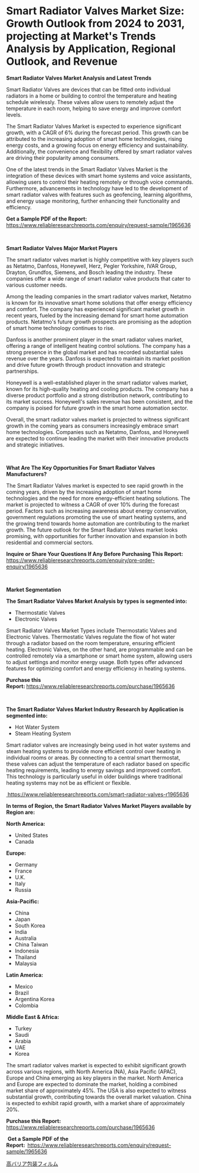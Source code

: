 <p><h1>Smart Radiator Valves Market Size: Growth Outlook from 2024 to 2031, projecting at Market's Trends Analysis by Application, Regional Outlook, and Revenue</h1></p><p><strong>Smart Radiator Valves Market Analysis and Latest Trends</strong></p>
<p><p>Smart Radiator Valves are devices that can be fitted onto individual radiators in a home or building to control the temperature and heating schedule wirelessly. These valves allow users to remotely adjust the temperature in each room, helping to save energy and improve comfort levels.</p><p>The Smart Radiator Valves Market is expected to experience significant growth, with a CAGR of 6% during the forecast period. This growth can be attributed to the increasing adoption of smart home technologies, rising energy costs, and a growing focus on energy efficiency and sustainability. Additionally, the convenience and flexibility offered by smart radiator valves are driving their popularity among consumers.</p><p>One of the latest trends in the Smart Radiator Valves Market is the integration of these devices with smart home systems and voice assistants, allowing users to control their heating remotely or through voice commands. Furthermore, advancements in technology have led to the development of smart radiator valves with features such as geofencing, learning algorithms, and energy usage monitoring, further enhancing their functionality and efficiency.</p></p>
<p><strong>Get a Sample PDF of the Report:&nbsp;</strong> <a href="https://www.reliableresearchreports.com/enquiry/request-sample/1965636">https://www.reliableresearchreports.com/enquiry/request-sample/1965636</a></p>
<p>&nbsp;</p>
<p><strong>Smart Radiator Valves Major Market Players</strong></p>
<p><p>The smart radiator valves market is highly competitive with key players such as Netatmo, Danfoss, Honeywell, Herz, Pegler Yorkshire, IVAR Group, Drayton, Grundfos, Siemens, and Bosch leading the industry. These companies offer a wide range of smart radiator valve products that cater to various customer needs.</p><p>Among the leading companies in the smart radiator valves market, Netatmo is known for its innovative smart home solutions that offer energy efficiency and comfort. The company has experienced significant market growth in recent years, fueled by the increasing demand for smart home automation products. Netatmo's future growth prospects are promising as the adoption of smart home technology continues to rise.</p><p>Danfoss is another prominent player in the smart radiator valves market, offering a range of intelligent heating control solutions. The company has a strong presence in the global market and has recorded substantial sales revenue over the years. Danfoss is expected to maintain its market position and drive future growth through product innovation and strategic partnerships.</p><p>Honeywell is a well-established player in the smart radiator valves market, known for its high-quality heating and cooling products. The company has a diverse product portfolio and a strong distribution network, contributing to its market success. Honeywell's sales revenue has been consistent, and the company is poised for future growth in the smart home automation sector.</p><p>Overall, the smart radiator valves market is projected to witness significant growth in the coming years as consumers increasingly embrace smart home technologies. Companies such as Netatmo, Danfoss, and Honeywell are expected to continue leading the market with their innovative products and strategic initiatives.</p></p>
<p>&nbsp;</p>
<p><strong>What Are The Key Opportunities For Smart Radiator Valves Manufacturers?</strong></p>
<p><p>The Smart Radiator Valves market is expected to see rapid growth in the coming years, driven by the increasing adoption of smart home technologies and the need for more energy-efficient heating solutions. The market is projected to witness a CAGR of over 10% during the forecast period. Factors such as increasing awareness about energy conservation, government regulations promoting the use of smart heating systems, and the growing trend towards home automation are contributing to the market growth. The future outlook for the Smart Radiator Valves market looks promising, with opportunities for further innovation and expansion in both residential and commercial sectors.</p></p>
<p><strong>Inquire or Share Your Questions If Any Before Purchasing This Report:</strong> <a href="https://www.reliableresearchreports.com/enquiry/pre-order-enquiry/1965636">https://www.reliableresearchreports.com/enquiry/pre-order-enquiry/1965636</a></p>
<p>&nbsp;</p>
<p><strong>Market Segmentation</strong></p>
<p><strong>The Smart Radiator Valves Market Analysis by types is segmented into:</strong></p>
<p><ul><li>Thermostatic Valves</li><li>Electronic Valves</li></ul></p>
<p><p>Smart Radiator Valves Market Types include Thermostatic Valves and Electronic Valves. Thermostatic Valves regulate the flow of hot water through a radiator based on the room temperature, ensuring efficient heating. Electronic Valves, on the other hand, are programmable and can be controlled remotely via a smartphone or smart home system, allowing users to adjust settings and monitor energy usage. Both types offer advanced features for optimizing comfort and energy efficiency in heating systems.</p></p>
<p><strong>Purchase this Report:&nbsp;</strong><a href="https://www.reliableresearchreports.com/purchase/1965636">https://www.reliableresearchreports.com/purchase/1965636</a></p>
<p>&nbsp;</p>
<p><strong>The Smart Radiator Valves Market Industry Research by Application is segmented into:</strong></p>
<p><ul><li>Hot Water System</li><li>Steam Heating System</li></ul></p>
<p><p>Smart radiator valves are increasingly being used in hot water systems and steam heating systems to provide more efficient control over heating in individual rooms or areas. By connecting to a central smart thermostat, these valves can adjust the temperature of each radiator based on specific heating requirements, leading to energy savings and improved comfort. This technology is particularly useful in older buildings where traditional heating systems may not be as efficient or flexible.</p></p>
<p><a href="https://www.reliableresearchreports.com/smart-radiator-valves-r1965636">&nbsp;https://www.reliableresearchreports.com/smart-radiator-valves-r1965636</a></p>
<p><strong>In terms of Region, the Smart Radiator Valves Market Players available by Region are:</strong></p>
<p>
    <p> <strong> North America: </strong>
        <ul>
            <li>United States</li>
            <li>Canada</li>
        </ul>
        </p> 
    <p> <strong> Europe: </strong>
        <ul>
            <li>Germany</li>
            <li>France</li>
            <li>U.K.</li>
            <li>Italy</li>
            <li>Russia</li>
        </ul>
        </p> 
    <p> <strong> Asia-Pacific: </strong>
        <ul>
            <li>China</li>
            <li>Japan</li>
            <li>South Korea</li>
            <li>India</li>
            <li>Australia</li>
            <li>China Taiwan</li>
            <li>Indonesia</li>
            <li>Thailand</li>
            <li>Malaysia</li>
        </ul>
        </p> 
    <p> <strong> Latin America: </strong>
        <ul>
            <li>Mexico</li>
            <li>Brazil</li>
            <li>Argentina Korea</li>
            <li>Colombia</li>
        </ul>
        </p> 
    <p> <strong> Middle East & Africa: </strong>
        <ul>
            <li>Turkey</li>
            <li>Saudi</li>
            <li>Arabia</li>
            <li>UAE</li>
            <li>Korea</li>
        </ul>
    </p>
    </p>
<p><p>The smart radiator valves market is expected to exhibit significant growth across various regions, with North America (NA), Asia Pacific (APAC), Europe and China emerging as key players in the market. North America and Europe are expected to dominate the market, holding a combined market share of approximately 45%. The USA is also expected to witness substantial growth, contributing towards the overall market valuation. China is expected to exhibit rapid growth, with a market share of approximately 20%.</p></p>
<p><strong>Purchase this Report: </strong><a href="https://www.reliableresearchreports.com/purchase/1965636">https://www.reliableresearchreports.com/purchase/1965636</a></p>
<p>&nbsp;<strong>Get a Sample PDF of the Report:&nbsp;&nbsp;</strong><a href="https://www.reliableresearchreports.com/enquiry/request-sample/1965636">https://www.reliableresearchreports.com/enquiry/request-sample/1965636</a></p>
<p><strong></strong></p>
<p><p><a href="https://github.com/oqxogxyvqe90775/Market-Research-Report-List-2/blob/main/1300060160914.md">高バリア包装フィルム</a></p></p>